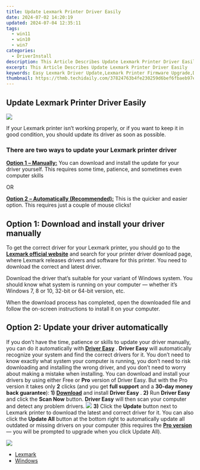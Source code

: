 ```yaml
---
title: Update Lexmark Printer Driver Easily
date: 2024-07-02 14:20:19
updated: 2024-07-04 12:35:11
tags:
  - win11
  - win10
  - win7
categories:
  - DriverInstall
description: This Article Describes Update Lexmark Printer Driver Easily
excerpt: This Article Describes Update Lexmark Printer Driver Easily
keywords: Easy Lexmark Driver Update,Lexmark Printer Firmware Upgrade,Driver Update Guide for Lexmark Devices,Optimized Printer Driver for Lexmark,Lexmark Print Driver Compatibility Update,Simplified Lexmark Printer Driver Installation,Latest Lexmark Drivers Download Links
thumbnail: https://thmb.techidaily.com/37824763b4fe230259d6bef6fbaeb97e72f0109764846d4b08ba179c365c9b27.jpg
---
```


## Update Lexmark Printer Driver Easily

![](https://images.drivereasy.com/wp-content/uploads/2018/05/img_5af0328223eef-269x300.jpg)

If your Lexmark printer isn’t working properly, or if you want to keep it in good condition, you should update its driver as soon as possible.

### There are two ways to update your Lexmark printer driver

[**Option 1** **– Manually:**](#man) You can download and install the update for your driver yourself. This requires some time, patience, and sometimes even computer skills

OR

[**Option 2** **– Automatically (Recommended):**](#auto) This is the quicker and easier option. This requires just a couple of mouse clicks!

## Option 1: Download and install your driver manually

To get the correct driver for your Lexmark printer, you should go to the **[Lexmark official website](https://www.lexmark.com/)**  and search for your printer driver download page, where Lexmark releases drivers and software for this printer. You need to download the correct and latest driver.

 Download the driver that’s suitable for your variant of Windows system. You should know what system is running on your computer — whether it’s Windows 7, 8 or 10, 32-bit or 64-bit version, etc.

When the download process has completed, open the downloaded file and follow the on-screen instructions to install it on your computer.

## Option 2: Update your driver automatically

If you don’t have the time, patience or skills to update your driver manually, you can do it automatically with [**Driver Easy**](https://tools.techidaily.com/drivereasy/download/) . **Driver Easy**  will automatically recognize your system and find the correct drivers for it. You don’t need to know exactly what system your computer is running, you don’t need to risk downloading and installing the wrong driver, and you don’t need to worry about making a mistake when installing.  You can download and install your drivers by using either Free or **Pro**  version of Driver Easy. But with the Pro version it takes only **2**  clicks (and you get **full support** and a **30-day money back guarantee**): **1)** [**Download**](https://tools.techidaily.com/drivereasy/download/) and install **Driver Easy** . **2)** Run **Driver Easy** and click the **Scan Now** button. **Driver Easy**  will then scan your computer and detect any problem drivers. ![](https://images.drivereasy.com/wp-content/uploads/2018/04/img_5ad448343f7d8.png) **3)**  Click the **Update**  button next to Lexmark printer to download the latest and correct driver for it. You can also click the **Update All**  button at the bottom right to automatically update all outdated or missing drivers on your computer (this requires the **[Pro version](https://tools.techidaily.com/drivereasy/download/)**  — you will be prompted to upgrade when you click Update All).

![](https://images.drivereasy.com/wp-content/uploads/2018/05/img_5af034a57d052.jpg)

* [Lexmark](https://store.drivereasy.com/order/cart.php?PRODS=4731822&QTY=1&AFFILIATE=108875)
* [Windows](https://tools.techidaily.com/drivereasy/download/)

<ins class="adsbygoogle"
     style="display:block"
     data-ad-format="autorelaxed"
     data-ad-client="ca-pub-7571918770474297"
     data-ad-slot="1223367746"></ins>



<ins class="adsbygoogle"
     style="display:block"
     data-ad-client="ca-pub-7571918770474297"
     data-ad-slot="8358498916"
     data-ad-format="auto"
     data-full-width-responsive="true"></ins>
